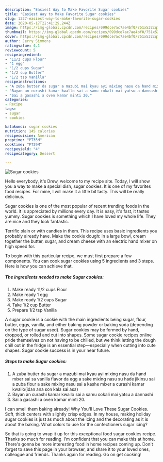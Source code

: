 ```yaml
---
description: "Easiest Way to Make Favorite Sugar cookies"
title: "Easiest Way to Make Favorite Sugar cookies"
slug: 1327-easiest-way-to-make-favorite-sugar-cookies
date: 2020-05-17T22:41:29.244Z
image: https://img-global.cpcdn.com/recipes/099dce7ac7ae4bf0/751x532cq70/sugar-cookies-recipe-main-photo.jpg
thumbnail: https://img-global.cpcdn.com/recipes/099dce7ac7ae4bf0/751x532cq70/sugar-cookies-recipe-main-photo.jpg
cover: https://img-global.cpcdn.com/recipes/099dce7ac7ae4bf0/751x532cq70/sugar-cookies-recipe-main-photo.jpg
author: Jerry Simmons
ratingvalue: 4.1
reviewcount: 5
recipeingredient:
- "11/2 cups Flour"
- "1 egg"
- "1/2 cups Sugar"
- "1/2 cup Butter"
- "1/2 tsp Vanilla"
recipeinstructions:
- "A zuba butter da sugar a mazubi mai kyau ayi mixing nasu da hand mixer sai sa vanilla flavor da egg a sake mixing nasu su hade jikinsu sai a zuba flour a sake mixing nasu sai a kashe mixer a curashi kamar kwallo(idan ana son kala sai asa)"
- "Bayan an curashi kamar kwallo sai a samu cokali mai yatsu a dannashi"
- "Sai a gasashi a oven kamar minti 20."
categories:
- Recipe
tags:
- sugar
- cookies

katakunci: sugar cookies 
nutrition: 145 calories
recipecuisine: American
preptime: "PT35M"
cooktime: "PT39M"
recipeyield: "4"
recipecategory: Dessert

---
```



![Sugar cookies](https://img-global.cpcdn.com/recipes/099dce7ac7ae4bf0/751x532cq70/sugar-cookies-recipe-main-photo.jpg)

Hello everybody, it's Drew, welcome to my recipe site. Today, I will show you a way to make a special dish, sugar cookies. It is one of my favorites food recipes. For mine, I will make it a little bit tasty. This will be really delicious.

Sugar cookies is one of the most popular of recent trending foods in the world. It is appreciated by millions every day. It is easy, it's fast, it tastes yummy. Sugar cookies is something which I have loved my whole life. They are nice and they look fantastic.

Terrific plain or with candies in them. This recipe uses basic ingredients you probably already have. Make the cookie dough: In a large bowl, cream together the butter, sugar, and cream cheese with an electric hand mixer on high speed for.


To begin with this particular recipe, we must first prepare a few components. You can cook sugar cookies using 5 ingredients and 3 steps. Here is how you can achieve that.

<!--inarticleads1-->

##### The ingredients needed to make Sugar cookies:

1. Make ready 11/2 cups Flour
1. Make ready 1 egg
1. Make ready 1/2 cups Sugar
1. Take 1/2 cup Butter
1. Prepare 1/2 tsp Vanilla


A sugar cookie is a cookie with the main ingredients being sugar, flour, butter, eggs, vanilla, and either baking powder or baking soda (depending on the type of sugar used). Sugar cookies may be formed by hand, dropped, or rolled and cut into shapes. Some sugar cookie recipes online pride themselves on not having to be chilled, but we think letting the dough chill out in the fridge is an essential step—especially when cutting into cute shapes. Sugar cookie success is in your near future. 

<!--inarticleads2-->

##### Steps to make Sugar cookies:

1. A zuba butter da sugar a mazubi mai kyau ayi mixing nasu da hand mixer sai sa vanilla flavor da egg a sake mixing nasu su hade jikinsu sai a zuba flour a sake mixing nasu sai a kashe mixer a curashi kamar kwallo(idan ana son kala sai asa)
1. Bayan an curashi kamar kwallo sai a samu cokali mai yatsu a dannashi
1. Sai a gasashi a oven kamar minti 20.


I can smell them baking already! Why You&#39;ll Love These Sugar Cookies. Soft, thick centers with slightly crisp edges. In my house, making holiday sugar cookies is just as much about the icing and the decorating as it is about the baking. What colors to use for the confectioners sugar icing? 

So that is going to wrap it up for this exceptional food sugar cookies recipe. Thanks so much for reading. I'm confident that you can make this at home. There's gonna be more interesting food in home recipes coming up. Don't forget to save this page in your browser, and share it to your loved ones, colleague and friends. Thanks again for reading. Go on get cooking!
